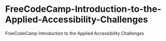 # FreeCodeCamp-Introduction-to-the-Applied-Accessibility-Challenges
FreeCodeCamp Introduction to the Applied Accessibility Challenges
